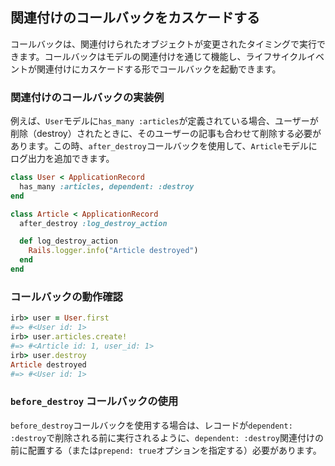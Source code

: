 ## 関連付けのコールバックをカスケードする

コールバックは、関連付けられたオブジェクトが変更されたタイミングで実行できます。コールバックはモデルの関連付けを通じて機能し、ライフサイクルイベントが関連付けにカスケードする形でコールバックを起動できます。

### 関連付けのコールバックの実装例

例えば、`User`モデルに`has_many :articles`が定義されている場合、ユーザーが削除（destroy）されたときに、そのユーザーの記事も合わせて削除する必要があります。この時、`after_destroy`コールバックを使用して、`Article`モデルにログ出力を追加できます。

```ruby
class User < ApplicationRecord
  has_many :articles, dependent: :destroy
end

class Article < ApplicationRecord
  after_destroy :log_destroy_action

  def log_destroy_action
    Rails.logger.info("Article destroyed")
  end
end
```

### コールバックの動作確認

```ruby
irb> user = User.first
#=> #<User id: 1>
irb> user.articles.create!
#=> #<Article id: 1, user_id: 1>
irb> user.destroy
Article destroyed
#=> #<User id: 1>
```

### `before_destroy` コールバックの使用

`before_destroy`コールバックを使用する場合は、レコードが`dependent: :destroy`で削除される前に実行されるように、`dependent: :destroy`関連付けの前に配置する（または`prepend: true`オプションを指定する）必要があります。

